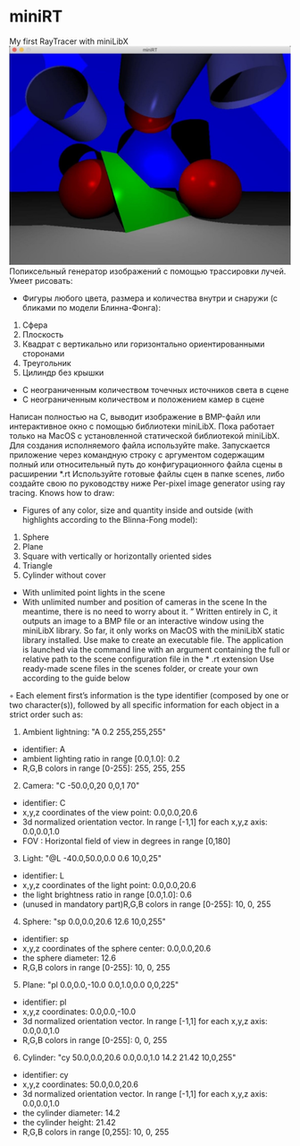 # miniRT
My first RayTracer with miniLibX
![Не лучшее изображение, я плохой художник](https://github.com/dxhoan420/miniRT/blob/master/photo_2021-07-08_15-34-07.jpg "Тут видны все возможные фигуры")
Попиксельный генератор изображений с помощью трассировки лучей. Умеет рисовать:
* Фигуры любого цвета, размера и количества внутри и снаружи (с бликами по модели Блинна-Фонга):
1. Сфера
2. Плоскость
3. Квадрат с вертикально или горизонтально ориентированными сторонами
4. Треугольник
5. Цилиндр без крышки
* С неограниченным количеством точечных источников света в сцене
* С неограниченным количеством и положением камер в сцене

Написан полностью на C, выводит изображение в BMP-файл или интерактивное окно с помощью библиотеки miniLibX.
Пока работает только на MacOS с установленной статической библиотекой miniLibX.
Для создания исполняемого файла используйте make. Запускается приложение через командную строку с аргументом содержащим полный или относительный путь до конфигурационного файла сцены в расширении *.rt
Используйте готовые файлы сцен в папке scenes, либо создайте свою по руководству ниже
Per-pixel image generator using ray tracing. Knows how to draw:
* Figures of any color, size and quantity inside and outside (with highlights according to the Blinna-Fong model):
1. Sphere
2. Plane
3. Square with vertically or horizontally oriented sides
4. Triangle
5. Cylinder without cover
* With unlimited point lights in the scene
* With unlimited number and position of cameras in the scene
In the meantime, there is no need to worry about it. ”
Written entirely in C, it outputs an image to a BMP file or an interactive window using the miniLibX library.
So far, it only works on MacOS with the miniLibX static library installed.
Use make to create an executable file. The application is launched via the command line with an argument containing the full or relative path to the scene configuration file in the * .rt extension
Use ready-made scene files in the scenes folder, or create your own according to the guide below

◦ Each element first’s information is the type identifier (composed by one or two character(s)), followed by all specific information for each object in a strict order such as:
1. Ambient lightning:
"A 0.2 255,255,255"
* identifier: A
* ambient lighting ratio in range [0.0,1.0]: 0.2
* R,G,B colors in range [0-255]: 255, 255, 255
2. Camera:
"C -50.0,0,20 0,0,1 70"
* identifier: C
* x,y,z coordinates of the view point: 0.0,0.0,20.6
* 3d normalized orientation vector. In range [-1,1] for each x,y,z axis:
0.0,0.0,1.0
* FOV : Horizontal field of view in degrees in range [0,180]
3. Light:
"@L -40.0,50.0,0.0 0.6 10,0,25"
* identifier: L
* x,y,z coordinates of the light point: 0.0,0.0,20.6
* the light brightness ratio in range [0.0,1.0]: 0.6
* (unused in mandatory part)R,G,B colors in range [0-255]: 10, 0, 255
4. Sphere:
"sp 0.0,0.0,20.6 12.6 10,0,255"
* identifier: sp
* x,y,z coordinates of the sphere center: 0.0,0.0,20.6
* the sphere diameter: 12.6
* R,G,B colors in range [0-255]: 10, 0, 255
5. Plane:
"pl 0.0,0.0,-10.0 0.0,1.0,0.0 0,0,225"
* identifier: pl
* x,y,z coordinates: 0.0,0.0,-10.0
* 3d normalized orientation vector. In range [-1,1] for each x,y,z axis: 0.0,0.0,1.0
* R,G,B colors in range [0-255]: 0, 0, 255
6. Cylinder:
"cy 50.0,0.0,20.6 0.0,0.0,1.0 14.2 21.42 10,0,255"
* identifier: cy
* x,y,z coordinates: 50.0,0.0,20.6
* 3d normalized orientation vector. In range [-1,1] for each x,y,z axis: 0.0,0.0,1.0
* the cylinder diameter: 14.2
* the cylinder height: 21.42
* R,G,B colors in range [0,255]: 10, 0, 255
